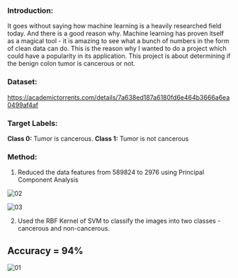 ### **Introduction:** 

  It goes without saying how machine learning is a heavily researched field today. And there is a good reason why. Machine learning has proven itself as a magical tool - it is amazing to see what a bunch of numbers in the form of clean data can do. This is the reason why I wanted to do a project which could have a popularity in its application. This project is about determining if the benign colon tumor is cancerous or not. 


### **Dataset:** 

  https://academictorrents.com/details/7a638ed187a6180fd6e464b3666a6ea0499af4af

### **Target Labels:**
  **Class 0:** Tumor is cancerous. 
  **Class 1:** Tumor is not cancerous 


### **Method:** 
  1) Reduced the data features from 589824 to 2976 using Principal Component Analysis 
  

  ![02](https://user-images.githubusercontent.com/80914380/156063027-6856129d-ce12-493a-b308-0eb4f95ce616.JPG)



  ![03](https://user-images.githubusercontent.com/80914380/156063051-411e477f-189f-4a33-a3d3-9c05d2631a2b.JPG)

  2) Used the RBF Kernel of SVM to classify the images into two classes - cancerous and non-cancerous. 
 
 
## **Accuracy = 94%** 



![01](https://user-images.githubusercontent.com/80914380/156063173-b31e01c6-5260-4e99-92d9-ebe3e253608e.JPG)
